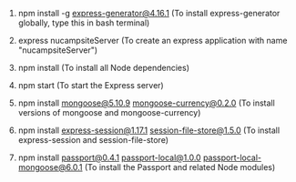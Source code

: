 1. npm install -g express-generator@4.16.1
(To install express-generator globally, type this in bash terminal)

2. express nucampsiteServer
(To create an express application with name "nucampsiteServer")

3. npm install
(To install all Node dependencies)

4. npm start
(To start the Express server)

5. npm install mongoose@5.10.9 mongoose-currency@0.2.0
(To install versions of mongoose and mongoose-currency)

6. npm install express-session@1.17.1 session-file-store@1.5.0
(To install express-session and session-file-store)

7. npm install passport@0.4.1 passport-local@1.0.0 passport-local-mongoose@6.0.1
(To install the Passport and related Node modules)




